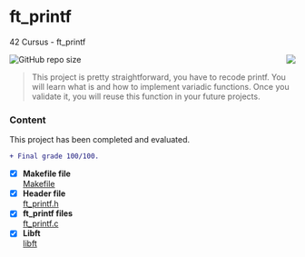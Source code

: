 # ft_printf
42 Cursus - ft_printf

<img src="https://game.42sp.org.br/static/assets/achievements/ft_printfe.png" align="right">

![GitHub repo size](https://img.shields.io/github/repo-size/iuricode/README-template?style=for-the-badge)

> This project is pretty straightforward, you have to recode printf. You will learn what is and how to implement variadic functions. Once you validate it, you will reuse this function in your future projects.

### Content
This project has been completed and evaluated.
```diff
+ Final grade 100/100.
```

- [x] **Makefile file**<br />
  [Makefile](Makefile)
- [x] **Header file**<br>
  [ft_printf.h](ft_printf.h)
- [x] **ft_printf files**<br>
  [ft_printf.c](ft_printf.c)
- [x] **Libft**<br>
  [libft](https://github.com/andrade-adsf/libft/blob/main/README.md)

